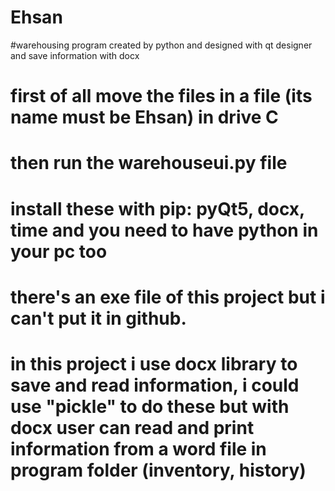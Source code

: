 # Ehsan
#warehousing program created by python and designed with qt designer and save information with docx 

# first of all move the files in a file (its name must be Ehsan) in drive C
# then run the warehouseui.py file

# install these with pip: pyQt5, docx, time and you need to have python in your pc too

# there's an exe file of this project but i can't put it in github.

# in this project i use docx library to save and read information, i could use "pickle" to do these but with docx user can read and print information from a word file in program folder (inventory, history)

